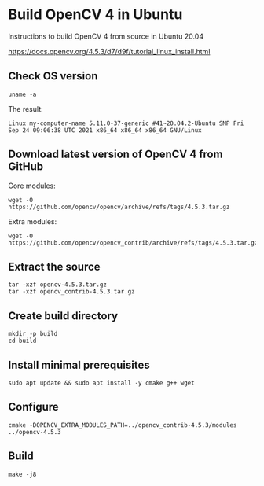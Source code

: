 # Build OpenCV 4 in Ubuntu

Instructions to build OpenCV 4 from source in Ubuntu 20.04

https://docs.opencv.org/4.5.3/d7/d9f/tutorial_linux_install.html

## Check OS version

```console
uname -a
```

The result:

```
Linux my-computer-name 5.11.0-37-generic #41~20.04.2-Ubuntu SMP Fri Sep 24 09:06:38 UTC 2021 x86_64 x86_64 x86_64 GNU/Linux
```

## Download latest version of OpenCV 4 from GitHub

Core modules:

```console
wget -O https://github.com/opencv/opencv/archive/refs/tags/4.5.3.tar.gz
```
Extra modules:

```console
wget -O https://github.com/opencv/opencv_contrib/archive/refs/tags/4.5.3.tar.gz
```

## Extract the source

```console
tar -xzf opencv-4.5.3.tar.gz
tar -xzf opencv_contrib-4.5.3.tar.gz 
```

## Create build directory

```console
mkdir -p build
cd build
```

## Install minimal prerequisites

```console
sudo apt update && sudo apt install -y cmake g++ wget
```

## Configure

```console
cmake -DOPENCV_EXTRA_MODULES_PATH=../opencv_contrib-4.5.3/modules ../opencv-4.5.3
```

## Build

```console
make -j8
```
